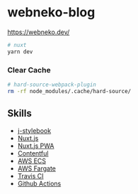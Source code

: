 # webneko-blog

https://webneko.dev/

```bash
# nuxt
yarn dev
```

### Clear Cache

```bash
# hard-source-webpack-plugin
rm -rf node_modules/.cache/hard-source/
```

## Skills

- [j-stylebook](https://www.npmjs.com/package/@nekohack/j-stylebook)
- [Nuxt.js](https://ja.nuxtjs.org/guide/)
- [Nuxt.js PWA](https://pwa.nuxtjs.org/)
- [Contentful](https://www.contentful.com/)
- [AWS ECS](https://aws.amazon.com/jp/ecs/features/)
- [AWS Fargate](https://aws.amazon.com/jp/fargate/)
- [Travis CI](https://docs.travis-ci.com/user/languages/javascript-with-nodejs/)
- [Github Actions](https://docs.github.com/ja/actions/language-and-framework-guides/using-nodejs-with-github-actions)

